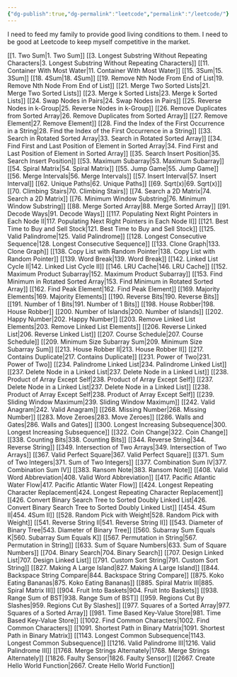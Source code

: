 ```yaml
---
{"dg-publish":true,"dg-permalink":"leetcode","permalink":"/leetcode/"}
---
```


I need to feed my family to provide good living conditions to them. I need to be good at Leetcode to keep myself competitive in the market.

[[1. Two Sum\|1. Two Sum]]
[[3. Longest Substring Without Repeating Characters\|3. Longest Substring Without Repeating Characters]]
[[11. Container With Most Water\|11. Container With Most Water]]
[[15. 3Sum\|15. 3Sum]]
[[18. 4Sum\|18. 4Sum]]
[[19. Remove Nth Node From End of List\|19. Remove Nth Node From End of List]]
[[21. Merge Two Sorted Lists\|21. Merge Two Sorted Lists]]
[[23. Merge k Sorted Lists\|23. Merge k Sorted Lists]]
[[24. Swap Nodes in Pairs\|24. Swap Nodes in Pairs]]
[[25. Reverse Nodes in k-Group\|25. Reverse Nodes in k-Group]]
[[26. Remove Duplicates from Sorted Array\|26. Remove Duplicates from Sorted Array]]
[[27. Remove Element\|27. Remove Element]]
[[28. Find the Index of the First Occurrence in a String\|28. Find the Index of the First Occurrence in a String]]
[[33. Search in Rotated Sorted Array\|33. Search in Rotated Sorted Array]]
[[34. Find First and Last Position of Element in Sorted Array\|34. Find First and Last Position of Element in Sorted Array]]
[[35. Search Insert Position\|35. Search Insert Position]]
[[53. Maximum Subarray\|53. Maximum Subarray]]
[[54. Spiral Matrix\|54. Spiral Matrix]]
[[55. Jump Game\|55. Jump Game]]
[[56. Merge Intervals\|56. Merge Intervals]]
[[57. Insert Interval\|57. Insert Interval]]
[[62. Unique Paths\|62. Unique Paths]]
[[69. Sqrt(x)\|69. Sqrt(x)]]
[[70. Climbing Stairs\|70. Climbing Stairs]]
[[74. Search a 2D Matrix\|74. Search a 2D Matrix]]
[[76. Minimum Window Substring\|76. Minimum Window Substring]]
[[88. Merge Sorted Array\|88. Merge Sorted Array]]
[[91. Decode Ways\|91. Decode Ways]]
[[117. Populating Next Right Pointers in Each Node II\|117. Populating Next Right Pointers in Each Node II]]
[[121. Best Time to Buy and Sell Stock\|121. Best Time to Buy and Sell Stock]]
[[125. Valid Palindrome\|125. Valid Palindrome]]
[[128. Longest Consecutive Sequence\|128. Longest Consecutive Sequence]]
[[133. Clone Graph\|133. Clone Graph]]
[[138. Copy List with Random Pointer\|138. Copy List with Random Pointer]]
[[139. Word Break\|139. Word Break]]
[[142. Linked List Cycle II\|142. Linked List Cycle II]]
[[146. LRU Cache\|146. LRU Cache]]
[[152. Maximum Product Subarray\|152. Maximum Product Subarray]]
[[153. Find Minimum in Rotated Sorted Array\|153. Find Minimum in Rotated Sorted Array]]
[[162. Find Peak Element\|162. Find Peak Element]]
[[169. Majority Elements\|169. Majority Elements]]
[[190. Reverse Bits\|190. Reverse Bits]]
[[191. Number of 1 Bits\|191. Number of 1 Bits]]
[[198. House Robber\|198. House Robber]]
[[200. Number of Islands\|200. Number of Islands]]
[[202. Happy Number\|202. Happy Number]]
[[203. Remove Linked List Elements\|203. Remove Linked List Elements]]
[[206. Reverse Linked List\|206. Reverse Linked List]]
[[207. Course Schedule\|207. Course Schedule]]
[[209. Minimum Size Subarray Sum\|209. Minimum Size Subarray Sum]]
[[213. House Robber II\|213. House Robber II]]
[[217. Contains Duplicate\|217. Contains Duplicate]]
[[231. Power of Two\|231. Power of Two]]
[[234. Palindrome Linked List\|234. Palindrome Linked List]]
[[237. Delete Node in a Linked List\|237. Delete Node in a Linked List]]
[[238. Product of Array Except Self\|238. Product of Array Except Self]]
[[237. Delete Node in a Linked List\|237. Delete Node in a Linked List]]
[[238. Product of Array Except Self\|238. Product of Array Except Self]]
[[239. Sliding Window Maximum\|239. Sliding Window Maximum]]
[[242. Valid Anagram\|242. Valid Anagram]]
[[268. Missing Number\|268. Missing Number]]
[[283. Move Zeroes\|283. Move Zeroes]]
[[286. Walls and Gates\|286. Walls and Gates]]
[[300. Longest Increasing Subsequence\|300. Longest Increasing Subsequence]]
[[322. Coin Change\|322. Coin Change]]
[[338. Counting Bits\|338. Counting Bits]]
[[344. Reverse String\|344. Reverse String]]
[[349. Intersection of Two Arrays\|349. Intersection of Two Arrays]]
[[367. Valid Perfect Square\|367. Valid Perfect Square]]
[[371. Sum of Two Integers\|371. Sum of Two Integers]]
[[377. Combination Sum IV\|377. Combination Sum IV]]
[[383. Ransom Note\|383. Ransom Note]]
[[408. Valid Word Abbreviation\|408. Valid Word Abbreviation]]
[[417. Pacific Atlantic Water Flow\|417. Pacific Atlantic Water Flow]]
[[424. Longest Repeating Character Replacement\|424. Longest Repeating Character Replacement]]
[[426. Convert Binary Search Tree to Sorted Doubly Linked List\|426. Convert Binary Search Tree to Sorted Doubly Linked List]]
[[454. 4Sum II\|454. 4Sum II]]
[[528. Random Pick with Weight\|528. Random Pick with Weight]]
[[541. Reverse String II\|541. Reverse String II]]
[[543. Diameter of Binary Tree\|543. Diameter of Binary Tree]]
[[560. Subarray Sum Equals K\|560. Subarray Sum Equals K]]
[[567. Permutation in String\|567. Permutation in String]]
[[633. Sum of Square Numbers\|633. Sum of Square Numbers]]
[[704. Binary Search\|704. Binary Search]]
[[707. Design Linked List\|707. Design Linked List]]
[[791. Custom Sort String\|791. Custom Sort String]]
[[827. Making A Large Island\|827. Making A Large Island]]
[[844. Backspace String Compare\|844. Backspace String Compare]]
[[875. Koko Eating Bananas\|875. Koko Eating Bananas]]
[[885. Spiral Matrix III\|885. Spiral Matrix III]]
[[904. Fruit Into Baskets\|904. Fruit Into Baskets]]
[[938. Range Sum of BST\|938. Range Sum of BST]]
[[959. Regions Cut By Slashes\|959. Regions Cut By Slashes]]
[[977. Squares of a Sorted Array\|977. Squares of a Sorted Array]]
[[981. Time Based Key-Value Store\|981. Time Based Key-Value Store]]
[[1002. Find Common Characters\|1002. Find Common Characters]]
[[1091. Shortest Path in Binary Matrix\|1091. Shortest Path in Binary Matrix]]
[[1143. Longest Common Subsequence\|1143. Longest Common Subsequence]]
[[1216. Valid Palindrome III\|1216. Valid Palindrome III]]
[[1768. Merge Strings Alternately\|1768. Merge Strings Alternately]]
[[1826. Faulty Sensor\|1826. Faulty Sensor]]
[[2667. Create Hello World Function\|2667. Create Hello World Function]]